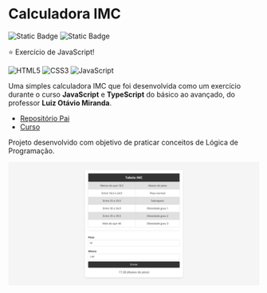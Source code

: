 # Calculadora IMC

![Static Badge](https://img.shields.io/badge/made_by-alemobn-0D0C0C)
![Static Badge](https://img.shields.io/badge/license-MIT-0D0C0C)

⭐ Exercício de JavaScript!

![HTML5](https://img.shields.io/badge/html5-%23E34F26.svg?style=for-the-badge&logo=html5&logoColor=white)
![CSS3](https://img.shields.io/badge/css3-%231572B6.svg?style=for-the-badge&logo=css3&logoColor=white)
![JavaScript](https://img.shields.io/badge/javascript-%23323330.svg?style=for-the-badge&logo=javascript&logoColor=%23F7DF1E)

Uma simples calculadora IMC que foi desenvolvida como um exercício durante o curso **JavaScript** e **TypeScript** do básico ao avançado, do professor **Luiz Otávio Miranda**.

* [Repositório Pai](https://www.github.com/alemobn/study_javascript-typescript-luizomf)
* [Curso](https://www.udemy.com/course/curso-de-javascript-moderno-do-basico-ao-avancado/learn/lecture/16342392?start=0#overview)

Projeto desenvolvido com objetivo de praticar conceitos de Lógica de Programação.

![Demo](docs/demo.png)